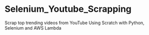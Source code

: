 # Selenium_Youtube_Scrapping
Scrap top trending videos  from YouTube Using Scratch with Python, Selenium and AWS Lambda 
